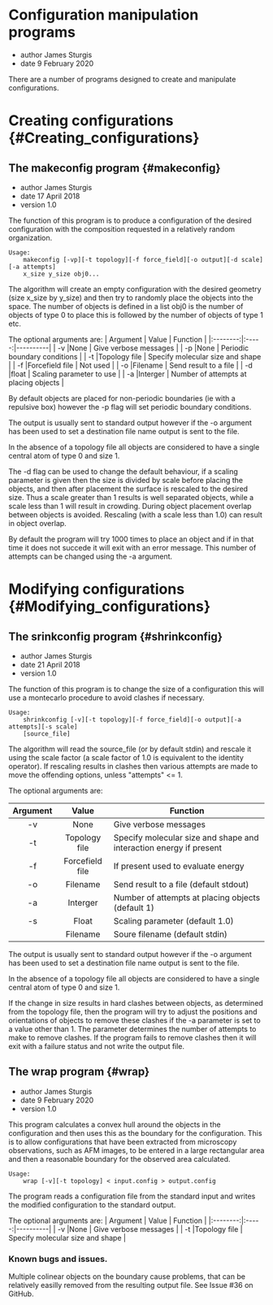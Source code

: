 # Configuration manipulation programs

* author  James Sturgis
* date    9 February 2020

There are a number of programs designed to create and manipulate configurations.

# Creating configurations {#Creating_configurations}

## The makeconfig program {#makeconfig}

* author  James Sturgis
* date    17 April 2018
* version 1.0

The function of this program is to produce a configuration of the desired configuration
with the composition requested in a relatively random organization.

    Usage:
        makeconfig [-vp][-t topology][-f force_field][-o output][-d scale][-a attempts]
        x_size y_size obj0...

The algorithm will create an empty configuration with the desired geometry (size x_size 
by y_size) and then try to randomly place the objects into the space. The number of 
objects is defined in a list obj0 is the number of objects of type 0 to place this is 
followed by the number of objects of type 1 etc.

The optional arguments are:
| Argument | Value | Function |
|:--------:|:-----:|----------|
| -v       |None   | Give verbose messages |
| -p       |None   | Periodic boundary conditions |
| -t       |Topology file | Specify molecular size and shape |
| -f       |Forcefield file | Not used |
| -o       |Filename | Send result to a file |
| -d       |float    | Scaling parameter to use |
| -a       |Interger | Number of attempts at placing objects |

By default objects are placed for non-periodic boundaries (ie with a repulsive
box) however the -p flag will set periodic boundary conditions.

The output is usually sent to standard output however if the -o argument has been 
used to set a destination file name output is sent to the file.

In the absence of a topology file all objects are considered to have a single 
central atom of type 0 and size 1.

The -d flag can be used to change the default behaviour, if a scaling parameter is given then the
size is divided by scale before placing the objects, and then after placement the
surface is rescaled to the desired size. Thus a scale greater than 1 results is well
separated objects, while a scale less than 1 will result in crowding.
During object placement overlap between objects is avoided.
Rescaling (with a scale less than 1.0) can result in object overlap.

By default the program will try 1000 times to place an object and if in that time it
does not succede it will exit with an error message. This number of attempts can be
changed using the -a argument.

# Modifying configurations {#Modifying_configurations}

## The srinkconfig program {#shrinkconfig}

* author  James Sturgis
* date    21 April 2018
* version 1.0

The function of this program is to change the size of a configuration this will use a
montecarlo procedure to avoid clashes if necessary.

    Usage:
        shrinkconfig [-v][-t topology][-f force_field][-o output][-a attempts][-s scale]
        [source_file]

The algorithm will read the source_file (or by default stdin) and rescale it using the scale factor
(a scale factor of 1.0 is equivalent to the identity operator).
If rescaling results in clashes then various attempts are made to move the offending options,
unless "attempts" <= 1.

The optional arguments are:

| Argument | Value | Function |
|:--------:|:-----:|----------|
| -v       |None   | Give verbose messages |
| -t       |Topology file | Specify molecular size and shape and interaction energy if present |
| -f       |Forcefield file | If present used to evaluate energy |
| -o       |Filename | Send result to a file (default stdout) |
| -a       |Interger | Number of attempts at placing objects (default 1) |
| -s       |Float  | Scaling parameter (default 1.0) |
|          |Filename | Soure filename (default stdin) |

The output is usually sent to standard output however if the -o argument has been used to set a destination file name output is sent to the file.

In the absence of a topology file all objects are considered to have a single central atom of type 0 and size 1.

If the change in size results in hard clashes between objects, as determined from the topology file, then the program will try to adjust the positions and orientations of objects to remove these clashes if the -a parameter is set to a value other than 1. The parameter determines the number of attempts to make to remove clashes. If the program fails to remove clashes then it will exit with a failure status and not write the output file.

## The wrap program {#wrap}

* author  James Sturgis
* date    9 February 2020
* version 1.0

This program calculates a convex hull around the objects in the configuration and then uses this as the boundary for the configuration. This is to allow configurations that have been extracted from microscopy observations, such as AFM images, to be entered in a large rectangular area and then a reasonable boundary for the observed area calculated.

    Usage:
        wrap [-v][-t topology] < input.config > output.config

The program reads a configuration file from the standard input and writes the modified configuration to the standard output.

The optional arguments are:
| Argument | Value | Function |
|:--------:|:-----:|----------|
| -v       |None   | Give verbose messages |
| -t       |Topology file | Specify molecular size and shape |

### Known bugs and issues.

Multiple colinear objects on the boundary cause problems, that can be relatively easilly removed from the resulting output file. See Issue #36 on GitHub.

